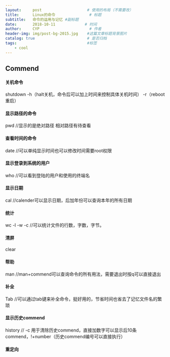 ```yaml
---
layout:     post                    # 使用的布局（不需要改）
title:      Linux的命令               # 标题 
subtitle:   命令的运用与记忆 #副标题
date:       2018-10-11             # 时间
author:     CYP                      # 作者
header-img: img/post-bg-2015.jpg    #这篇文章标题背景图片
catalog: true                       # 是否归档
tags:                               #标签
    - cool
---
```

## Commend
#### 关机命令
shutdown -h（halt关机，命令后可以加上时间来控制具体关机时间）
         -r（reboot重启）

#### 显示路径的命令
pwd //显示的是绝对路径
    相对路径有待查看
   
#### 查看时间的命令
date //可以单纯显示时间也可以修改时间需要root权限

#### 显示登录到系统的用户
who //可以看到登陆的用户和使用的终端名

#### 显示日期
cal //calender可以显示日期，后加年份可以查询本年的所有日期

#### 统计
wc -l -w -c //可以统计文件的行数，字数，字节。

#### 清屏
clear 

#### 帮助
man //man+commend可以查询命令的所有用法，需要退出时按q可以直接退出

#### 补全
Tab //可以通过tab键来补全命令，挺好用的，节省时间也省去了记忆文件名的繁琐

#### 显示历史commend
history // -c 用于清除历史commend，直接加数字可以显示后10条commend，!+number（历史commend编号可以直接执行）

#### 重定向


